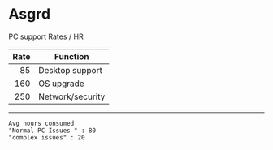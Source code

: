 # Asgrd


PC support Rates / HR

| Rate | Function |
|-----:|-----------|
|    85| Desktop support|
|   160| OS upgrade    |
|   250| Network/security |


* * *


```mermaid
Avg hours consumed
"Normal PC Issues " : 80
"complex issues" : 20
```
